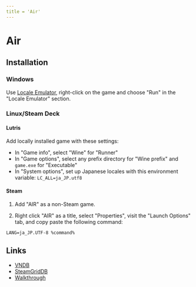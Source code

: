 ```yaml
---
title = 'Air'
---
```


# Air
## Installation

### Windows

Use [Locale Emulator](https://xupefei.github.io/Locale-Emulator/), right-click on the game and choose "Run" in the "Locale Emulator" section.

### Linux/Steam Deck

#### Lutris

Add locally installed game with these settings:

* In "Game info", select "Wine" for "Runner"
* In "Game options", select any prefix directory for "Wine prefix" and `game.exe` for "Executable"
* In "System options", set up Japanese locales with this environment variable: `LC_ALL=ja_JP.utf8`

#### Steam

1. Add "AIR" as a non-Steam game.

2. Right click "AIR" as a title, select "Properties", visit the "Launch Options" tab, and copy paste the following command:

```
LANG=ja_JP.UTF-8 %command%
```

## Links

* [VNDB](https://vndb.org/v36)
* [SteamGridDB](https://www.steamgriddb.com/game/5266190)
* [Walkthrough](https://forums.fuwanovel.net/topic/2383-air/)
